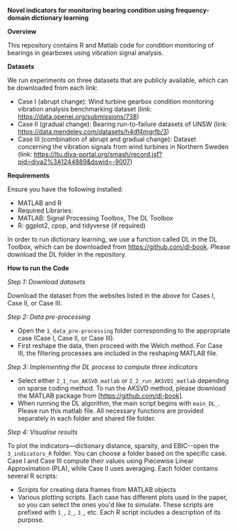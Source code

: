 **Novel indicators for monitoring bearing condition using frequency-domain dictionary learning**

**Overview**

This repository contains R and Matlab code for condition monitoring of bearings in gearboxes using vibration signal analysis. 

**Datasets**

We run experiments on three datasets that are publicly available, which can be downloaded from each link:
- Case I (abrupt change): Wind turbine gearbox condition monitoring vibration analysis benchmarking dataset (link: https://data.openei.org/submissions/738)
- Case II (gradual change): Bearing run-to-failure datasets of UNSW (link: https://data.mendeley.com/datasets/h4df4mgrfb/3)
- Case III (combination of abrupt and gradual change): Dataset concerning the vibration signals from wind turbines in Northern Sweden (link: https://ltu.diva-portal.org/smash/record.jsf?pid=diva2%3A1244889&dswid=-9007)


**Requirements**

Ensure you have the following installed:
- MATLAB and R 
- Required Libraries:
- MATLAB: Signal Processing Toolbox, The DL Toolbox
- R: ggplot2, cpop, and tidyverse (if required)

In order to run dictionary learning, we use a function called DL in the DL Toolbox, which can be downloaded from https://github.com/dl-book. Please download the DL folder in the repository.

**How to run the Code**

_Step 1: Download datasets_

Download the dataset from the websites listed in the above for Cases I, Case II, or Case III.

_Step 2: Data pre-processing_
- Open the `1_data_pre-processing` folder corresponding to the appropriate case (Case I, Case II, or Case III).
- First reshape the data, then proceed with the Welch method. For Case III, the filtering processes are included in the reshaping MATLAB file.

_Step 3: Implementing the DL process to compute three indicators_
- Select either `2_1_run_AKSVD_matlab` or `2_2_run_AKSVD1_matlab` depending on sparse coding method. To run the AKSVD method, please download the MATLAB package from [https://github.com/dl-book].
- When running the DL algorithm, the main script begins with `main_DL_`. Please run this matlab file. All necessary functions are provided separately in each folder and shared file folder.

_Step 4: Visualise results_

To plot the indicators—dictionary distance, sparsity, and EBIC--open the `3_indicators_R` folder. You can choose a folder based on the specific case. Case I and Case III compute their values using Piecewise Linear Approximation (PLA), while Case II uses averaging. Each folder contains several R scripts:
- Scripts for creating data frames from MATLAB objects
- Various plotting scripts. Each case has different plots used in the paper, so you can select the ones you'd like to simulate. These scripts are prefixed with `1_`, `2_`, `3_`, etc. Each R script includes a description of its purpose.
